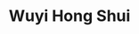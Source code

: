 ---
title: Wuyi Hong Shui
type: Oolong
color: orange

harvest: Juni 2021
harvest-style: maschinengepflückt
elevation: 1100m
terroir: Beishan
cultivar: Wuyi
oxidation: medium
roasting-level: mittelstark
roasting-method: ofengeröstet
info: ein stärker oxidierter und gerösteter Oolong, dessen Strauchsorte aus dem Wuyi-Gebirge in China stammt und auch stilistisch an die dortigen Felsentees erinnert.

shop: Taiwan Tea Crafts
shop_url: https://www.taiwanteacrafts.com/product/wuyi-hong-shui-high-mountain-oolong-tea
orders: [ ttc1 ]
key: 6
---